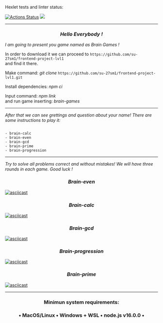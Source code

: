 Hexlet tests and linter status:

[![Actions Status](https://github.com/su-27sm1/frontend-project-lvl1/workflows/hexlet-check/badge.svg)](https://github.com/su-27sm1/frontend-project-lvl1/actions)
<a href="https://codeclimate.com/github/su-27sm1/frontend-project-lvl1/maintainability"><img src="https://api.codeclimate.com/v1/badges/2bb50ef4a200abc23589/maintainability" /></a>

---

_<h3 align="center">Hello Everybody !</h3>I am going to present you game named as Brain Games !_

In order to download it we can proceed to `https://github.com/su-27sm1/frontend-project-lvl1`  
and find it there.

Make command: _git clone_ `https://github.com/su-27sm1/frontend-project-lvl1.git`

Install dependencies: _npm ci_

Input command: _npm link_<br>
and run game inserting: _brain-games_

---

_After that we can see grettings and question about your name!
There are some instructions to play it:_

```

- brain-calc
- brain-even
- brain-gcd
- brain-prime
- brain-progression

```

---

_Try to solve all problems correct and without mistakes!
We will have three rounds in each game.
Good luck !_

_<h3 align="center"> Brain-even </h3>_

[![asciicast](https://asciinema.org/a/Ob71kABTEL3aGrFw5ILH6yIdA.svg)](https://asciinema.org/a/Ob71kABTEL3aGrFw5ILH6yIdA)

_<h3 align="center"> Brain-calc </h3>_

[![asciicast](https://asciinema.org/a/P62FadEySSrA9SRFnYnWYkyNH.svg)](https://asciinema.org/a/P62FadEySSrA9SRFnYnWYkyNH)

_<h3 align="center"> Brain-gcd </h3>_

[![asciicast](https://asciinema.org/a/6dvcyVO19oph0XWdEJiPe96Zm.svg)](https://asciinema.org/a/6dvcyVO19oph0XWdEJiPe96Zm)

_<h3 align="center"> Brain-progression </h3>_

[![asciicast](https://asciinema.org/a/CBwHpi2gnPFdmbhOmxVYBa59R.svg)](https://asciinema.org/a/CBwHpi2gnPFdmbhOmxVYBa59R)

_<h3 align="center"> Brain-prime </h3>_

[![asciicast](https://asciinema.org/a/F4oyX6PnLQfoHql39mr7V1lu8.svg)](https://asciinema.org/a/F4oyX6PnLQfoHql39mr7V1lu8)

---

<h3 align="center"> Minimun system requirements: </h3>

<h3 align="center">• MacOS/Linux • Windows + WSL • node.js v16.0.0 •</h3>
